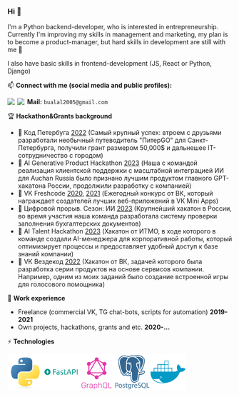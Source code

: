 ### Hi 👋

I'm a Python backend-developer, who is interested in entrepreneurship. Currently I'm improving my skills in management and marketing, my plan is to become a product-manager, but hard skills in development are still with me 🙂

I also have basic skills in frontend-development (JS, React or Python, Django)

📫 **Connect with me (social media and public profiles):** 

[<img align="left" width="22px" src="https://cdn.jsdelivr.net/npm/simple-icons@v3/icons/telegram.svg" />][telegram]
[<img align="left" width="22px" src="https://simpleicons.org/icons/vk.svg" />][vk]
  
**Mail:** `bualal2005@gmail.com`

[telegram]: https://t.me/alexbul0
[vk]: https://vk.com/a.bulbenkov

🏆 **Hackathon&Grants background**
* 🥇 Код Петербуга [2022](https://vk.com/wall242306128_725) (Самый крупный успех: втроем с друзьями разработали необычный путеводитель "ПитерGO" для Санкт-Петербурга, получили грант размером 50,000$ и дальнешее IT-сотрудничество с городом)
* 🥇 AI Generative Product Hackathon [2023](https://t.me/c/1953241132/71) (Наша с командой реализация клиентской поддержки с масштабной интеграцией ИИ для Auchan Russia было признано лучшим продуктом главного GPT-хакатона России, продолжили разработку с компанией)
* 🥇 VK Freshcode [2020](https://vk.com/text_tools), [2021](https://vk.com/video-166562603_456239088?t=2h6m32s) (Ежегодный конкурс от ВК, который награждает создателей лучших веб-приложений в VK Mini Apps)
* 🥈 Цифровой прорыв. Сезон: ИИ [2023](https://hacks-ai.ru/hackathons.html?eventId=969082&caseEl=1033461&tab=3) (Крупнейший хакатон в России, во время участия наша команда разработала систему проверки заполнения бухгалтерских документов)
* 🥈 AI Talent Hackathon [2023](https://ai-talent-hack.webflow.io/) (Хакатон от ИТМО, в ходе которого в команде создали AI-менеджера для корпоративной работы, который оптимизирует процессы и предоставляет удобный доступ к базе знаний компании)
* 🥉 VK Вездекод [2022](https://t.me/bbkov/155) (Хакатон от ВК, задачей которого была разработка серии продуктов на основе сервисов компании. Например, одним из моих заданий было создание встроенной игры для голосового помощника)

🎱 **Work experience**
* Freelance (commercial VK, TG chat-bots, scripts for automation) **2019-2021**
* Own projects, hackathons, grants and etc. **2020-...**

⚡ **Technologies**

[<img align="left" width="80px" src="https://raw.githubusercontent.com/devicons/devicon/master/icons/python/python-original.svg" />
](https://www.python.org/)
[<img align="left" width="80px" src="https://raw.githubusercontent.com/devicons/devicon/1119b9f84c0290e0f0b38982099a2bd027a48bf1/icons/fastapi/fastapi-original-wordmark.svg" />
](https://fastapi.tiangolo.com/)
[<img align="left" width="80px" src="https://raw.githubusercontent.com/devicons/devicon/1119b9f84c0290e0f0b38982099a2bd027a48bf1/icons/graphql/graphql-plain-wordmark.svg" />
](https://graphql.org/)
[<img align="left" width="80px" src="https://raw.githubusercontent.com/devicons/devicon/1119b9f84c0290e0f0b38982099a2bd027a48bf1/icons/postgresql/postgresql-plain-wordmark.svg" />
](https://www.postgresql.org/)
[<img align="left" width="80px" src="https://raw.githubusercontent.com/devicons/devicon/1119b9f84c0290e0f0b38982099a2bd027a48bf1/icons/docker/docker-plain.svg" />
](https://www.docker.com/)


<!--
**alex-bul/alex-bul** is a ✨ _special_ ✨ repository because its `README.md` (this file) appears on your GitHub profile.

Here are some ideas to get you started:

- 🔭 I’m currently working on ...
- 🌱 I’m currently learning ...
- 👯 I’m looking to collaborate on ...
- 🤔 I’m looking for help with ...
- 💬 Ask me about ...
- 📫 How to reach me: ...
- 😄 Pronouns: ...
- ⚡ Fun fact: ...
-->
